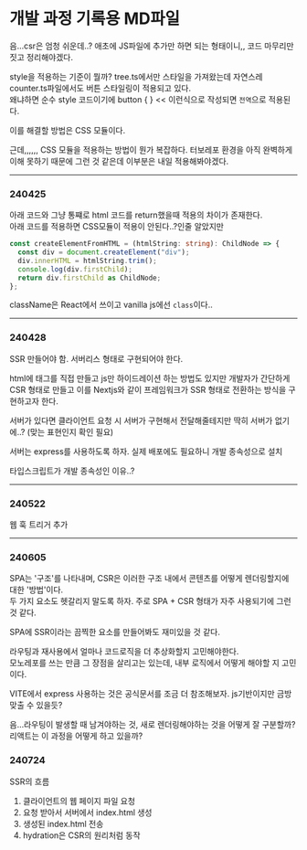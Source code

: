 # 개발 과정 기록용 MD파일

음...csr은 엄청 쉬운데..? 애초에 JS파일에 추가만 하면 되는 형태이니,, 코드 마무리만 짓고 정리해야겠다.

style을 적용하는 기준이 뭘까?
tree.ts에서만 스타일을 가져왔는데 자연스레 counter.ts파일에서도 버튼 스타일링이 적용되고 있다. <br />
왜냐하면 순수 style 코드이기에 button { } << 이런식으로 작성되면 `전역`으로 적용된다.

이를 해결할 방법은 CSS 모듈이다.

근데,,,,,, CSS 모듈을 적용하는 방법이 뭔가 복잡하다. 터보레포 환경을 아직 완벽하게 이해 못하기 때문에 그런 것 같은데 이부분은 내일 적용해봐야겠다.

---

### 240425

아래 코드와 그냥 통쨰로 html 코드를 return했을때 적용의 차이가 존재한다.<br />
아래 코드를 적용하면 CSS모듈이 적용이 안된다..?인줄 알았지만

```ts
const createElementFromHTML = (htmlString: string): ChildNode => {
  const div = document.createElement("div");
  div.innerHTML = htmlString.trim();
  console.log(div.firstChild);
  return div.firstChild as ChildNode;
};
```

className은 React에서 쓰이고 vanilla js에선 `class`이다..

---

### 240428

SSR 만들어야 함. 서버리스 형태로 구현되어야 한다.

html에 태그를 직접 만들고 js만 하이드레이션 하는 방법도 있지만 개발자가 간단하게 CSR 형태로 만들고 이를 Nextjs와 같이 프레임워크가 SSR 형태로 전환하는 방식을 구현하고자 한다.

서버가 있다면 클라이언트 요청 시 서버가 구현해서 전달해줄테지만 딱히 서버가 없기에..?
(맞는 표현인지 확인 필요)

서버는 express를 사용하도록 하자. 실제 배포에도 필요하니 개발 종속성으로 설치

타입스크립트가 개발 종속성인 이유..?

---

### 240522

웹 훅 트리거 추가

---

### 240605

SPA는 '구조'를 나타내며, CSR은 이러한 구조 내에서 콘텐츠를 어떻게 렌더링할지에 대한 '방법'이다.<br />
두 가지 요소도 헷갈리지 말도록 하자. 주로 SPA + CSR 형태가 자주 사용되기에 그런 것 같다.

SPA에 SSR이라는 끔찍한 요소를 만들어봐도 재미있을 것 같다.

라우팅과 재사용에서 얼마나 코드로직을 더 추상화할지 고민해야한다.<br />
모노레포를 쓰는 만큼 그 장점을 살리고는 있는데, 내부 로직에서 어떻게 해야할 지 고민이다.

VITE에서 express 사용하는 것은 공식문서를 조금 더 참조해보자. js기반이지만 금방 맞출 수 있을듯?

음...라우팅이 발생할 때 남겨야하는 것, 새로 렌더링해야하는 것을 어떻게 잘 구분할까? 리액트는 이 과정을 어떻게 하고 있을까?

### 240724

SSR의 흐름<br />

1. 클라이언트의 웹 페이지 파일 요청
2. 요청 받아서 서버에서 index.html 생성
3. 생성된 index.html 전송
4. hydration은 CSR의 원리처럼 동작
